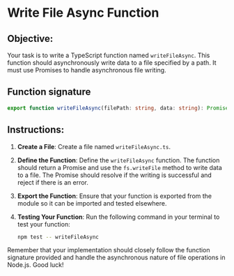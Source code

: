 # Write File Async Function

## Objective:

Your task is to write a TypeScript function named `writeFileAsync`. This function should asynchronously write data to a file specified by a path. It must use Promises to handle asynchronous file writing.

## Function signature

```typescript
export function writeFileAsync(filePath: string, data: string): Promise<void>;
```

## Instructions:

1. **Create a File**: Create a file named `writeFileAsync.ts`.

2. **Define the Function**: Define the `writeFileAsync` function. The function should return a Promise and use the `fs.writeFile` method to write data to a file. The Promise should resolve if the writing is successful and reject if there is an error.

3. **Export the Function**: Ensure that your function is exported from the module so it can be imported and tested elsewhere.

4. **Testing Your Function**: Run the following command in your terminal to test your function:
   ```Bash
   npm test -- writeFileAsync
   ```

Remember that your implementation should closely follow the function signature provided and handle the asynchronous nature of file operations in Node.js. Good luck!

